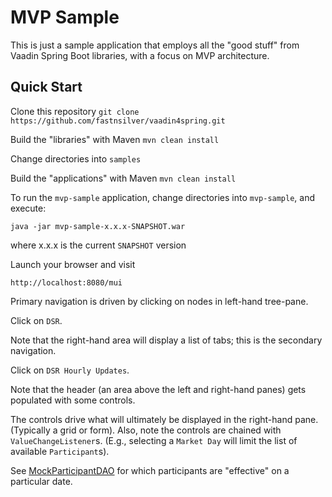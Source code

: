 MVP Sample
==========

This is just a sample application that employs all the "good stuff" from Vaadin Spring Boot libraries, with a
focus on MVP architecture.

## Quick Start ##

Clone this repository `git clone https://github.com/fastnsilver/vaadin4spring.git`

Build the "libraries" with Maven `mvn clean install`

Change directories into `samples`

Build the "applications" with Maven `mvn clean install`

To run the `mvp-sample` application, change directories into `mvp-sample`, and execute:

    java -jar mvp-sample-x.x.x-SNAPSHOT.war
    
where x.x.x is the current `SNAPSHOT` version

Launch your browser and visit

    http://localhost:8080/mui
    
Primary navigation is driven by clicking on nodes in left-hand tree-pane.

Click on `DSR`.

Note that the right-hand area will display a list of tabs; this is the secondary navigation.

Click on `DSR Hourly Updates`.

Note that the header (an area above the left and right-hand panes) gets populated with some controls.

The controls drive what will ultimately be displayed in the right-hand pane. (Typically a grid or form).
Also, note the controls are chained with `ValueChangeListener`s. (E.g., selecting a `Market Day` will limit the list of available `Participant`s).

See [MockParticipantDAO](https://github.com/fastnsilver/vaadin4spring/blob/master/samples/mvp-sample/src/main/java/org/vaadin/spring/samples/mvp/ui/mock/MockParticipantDAO.java) for which participants are "effective" on a particular date.